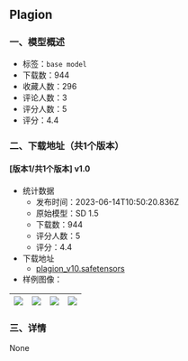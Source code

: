 ## Plagion
### 一、模型概述

- 标签：`base model`
- 下载数：944
- 收藏人数：296
- 评论人数：3
- 评分人数：5
- 评分：4.4

### 二、下载地址（共1个版本）

#### [版本1/共1个版本] v1.0

- 统计数据
  - 发布时间：2023-06-14T10:50:20.836Z
  - 原始模型：SD 1.5
  - 下载数：944
  - 评分人数：5
  - 评分：4.4
- 下载地址
  - [plagion_v10.safetensors](https://civitai.com/api/download/models/95782)
- 样例图像：

| <img src="https://image.civitai.com/xG1nkqKTMzGDvpLrqFT7WA/de9bbb3c-9909-4375-bb35-88564458b836/width=450/1140856.jpeg" /> | <img src="https://image.civitai.com/xG1nkqKTMzGDvpLrqFT7WA/5d2e5f1b-5122-4983-816e-1a92a2d87b63/width=450/1140862.jpeg" /> | <img src="https://image.civitai.com/xG1nkqKTMzGDvpLrqFT7WA/75c41e9e-923b-4bb1-a079-7af27a8a1c2a/width=450/1140857.jpeg" /> | <img src="https://image.civitai.com/xG1nkqKTMzGDvpLrqFT7WA/290f1fc7-1050-48d5-a034-f2be2b98994d/width=450/1140858.jpeg" /> |
| ---- | ---- | ---- | ---- |


### 三、详情
None